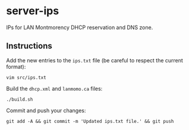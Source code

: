 # server-ips

IPs for LAN Montmorency DHCP reservation and DNS zone.

## Instructions

Add the new entries to the `ips.txt` file (be careful to respect the current format):

    vim src/ips.txt

Build the `dhcp.xml` and `lanmomo.ca` files:

    ./build.sh

Commit and push your changes:

    git add -A && git commit -m 'Updated ips.txt file.' && git push
